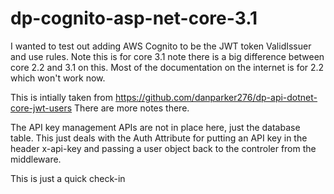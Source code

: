 # dp-cognito-asp-net-core-3.1
I wanted to test out adding AWS Cognito to be the JWT token ValidIssuer and use rules. Note this is for core 3.1 note there is a big 
difference between core 2.2 and 3.1 on this. Most of the documentation on the internet is for 2.2 which won't work now.

This is intially taken from https://github.com/danparker276/dp-api-dotnet-core-jwt-users There are more notes there.

The API key management APIs are not in place here, just the database table. This just deals with the Auth Attribute for putting an API key in the header x-api-key and passing a user object back to the controler from the middleware.

This is just a quick check-in
